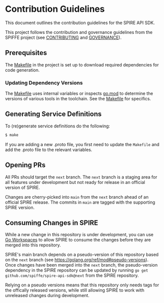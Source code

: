 # Contribution Guidelines

This document outlines the contribution guidelines for the SPIRE API SDK.

This project follows the contribution and governance guidelines from the SPIFFE
project (see
[CONTRIBUTING](https://github.com/spiffe/spiffe/blob/master/CONTRIBUTING.md)
and [GOVERNANCE](https://github.com/spiffe/spiffe/blob/master/GOVERNANCE.md)).

## Prerequisites

The [Makefile](/Makefile) in the project is set up to download required
dependencies for code generation.

### Updating Dependency Versions

The [Makefile](/Makefile) uses internal variables or inspects [go.mod](/go.mod)
to determine the versions of various tools in the toolchain. See the
[Makefile](/Makefile) for specifics.

## Generating Service Definitions

To (re)generate service definitions do the following:

```sh
$ make
```

If you are adding a new .proto file, you first need to update the `Makefile`
and add the .proto file to the relevant variables.

## Opening PRs

All PRs should target the `next` branch. The `next` branch is a staging area
for all features under development but not ready for release in an official
version of SPIRE.

Changes are cherry-picked into `main` from the `next` branch ahead of an
official SPIRE release. The commits in `main` are tagged with the supporting 
SPIRE version.

## Consuming Changes in SPIRE

While a new change in this repository is under development, you can use [Go
Workspaces](https://go.dev/ref/mod#workspaces) to allow SPIRE to consume the
changes before they are merged into this repository.

SPIRE's main branch depends on a pseudo-version of this repository based on the
`next` branch (see https://golang.org/ref/mod#pseudo-versions). Once changes
have been merged into the `next` branch, the pseudo-version dependency in the
SPIRE repository can be updated by running `go get
github.com/spiffe/spire-api-sdk@next` from the SPIRE repository.

Relying on a pseudo versions means that this repository only needs tags
for the offically released versions, while still allowing SPIRE to work with
unreleased changes during development.
